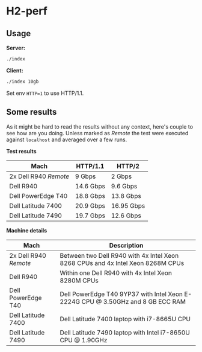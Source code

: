 H2-perf
=======

Usage
-----

**Server:**

```bash
./index
```

**Client:**

```bash
./index 10gb
```

Set env `HTTP=1` to use HTTP/1.1.

Some results
------------

As it might be hard to read the results without any context, here's couple
to see how are you doing. Unless marked as *Remote* the test were executed
against `localhost` and averaged over a few runs.

**Test results**

| Mach                  | HTTP/1.1  | HTTP/2        |
|-----------------------|-----------|---------------|
| 2x Dell R940 *Remote* | 9 Gbps    | 2 Gbps        |
| Dell R940             | 14.6 Gbps | 9.6 Gbps      |
| Dell PowerEdge T40    | 18.8 Gbps | 13.8 Gbps     |
| Dell Latitude 7400    | 20.9 Gbps | 16.95 Gbps    |
| Dell Latitude 7490    | 19.7 Gbps | 12.6 Gbps     |

**Machine details**

| Mach                  | Description                                                                       |
|-----------------------|-----------------------------------------------------------------------------------|
| 2x Dell R940 *Remote* | Between two Dell R940 with 4x Intel Xeon 8268 CPUs and 4x Intel Xeon 8268M CPUs   |
| Dell R940             | Within one Dell R940 with 4x Intel Xeon 8280M CPUs                                |
| Dell PowerEdge T40    | Dell PowerEdge T40 9YP37 with Intel Xeon E-2224G CPU @ 3.50GHz and 8 GB ECC RAM   |
| Dell Latitude 7400    | Dell Latitude 7400 laptop with i7-8665U CPU                                       |
| Dell Latitude 7490    | Dell Latitude 7490 laptop with Intel i7-8650U CPU @ 1.90GHz                       |
